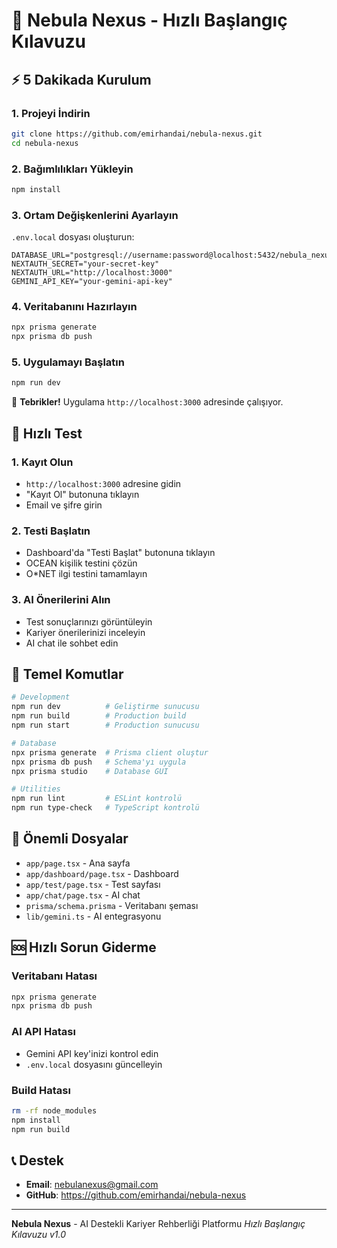 # 🚀 Nebula Nexus - Hızlı Başlangıç Kılavuzu

## ⚡ 5 Dakikada Kurulum

### 1. Projeyi İndirin
```bash
git clone https://github.com/emirhandai/nebula-nexus.git
cd nebula-nexus
```

### 2. Bağımlılıkları Yükleyin
```bash
npm install
```

### 3. Ortam Değişkenlerini Ayarlayın
`.env.local` dosyası oluşturun:
```env
DATABASE_URL="postgresql://username:password@localhost:5432/nebula_nexus"
NEXTAUTH_SECRET="your-secret-key"
NEXTAUTH_URL="http://localhost:3000"
GEMINI_API_KEY="your-gemini-api-key"
```

### 4. Veritabanını Hazırlayın
```bash
npx prisma generate
npx prisma db push
```

### 5. Uygulamayı Başlatın
```bash
npm run dev
```

🎉 **Tebrikler!** Uygulama `http://localhost:3000` adresinde çalışıyor.

## 🎯 Hızlı Test

### 1. Kayıt Olun
- `http://localhost:3000` adresine gidin
- "Kayıt Ol" butonuna tıklayın
- Email ve şifre girin

### 2. Testi Başlatın
- Dashboard'da "Testi Başlat" butonuna tıklayın
- OCEAN kişilik testini çözün
- O*NET ilgi testini tamamlayın

### 3. AI Önerilerini Alın
- Test sonuçlarınızı görüntüleyin
- Kariyer önerilerinizi inceleyin
- AI chat ile sohbet edin

## 🔧 Temel Komutlar

```bash
# Development
npm run dev          # Geliştirme sunucusu
npm run build        # Production build
npm run start        # Production sunucusu

# Database
npx prisma generate  # Prisma client oluştur
npx prisma db push   # Schema'yı uygula
npx prisma studio    # Database GUI

# Utilities
npm run lint         # ESLint kontrolü
npm run type-check   # TypeScript kontrolü
```

## 📁 Önemli Dosyalar

- `app/page.tsx` - Ana sayfa
- `app/dashboard/page.tsx` - Dashboard
- `app/test/page.tsx` - Test sayfası
- `app/chat/page.tsx` - AI chat
- `prisma/schema.prisma` - Veritabanı şeması
- `lib/gemini.ts` - AI entegrasyonu

## 🆘 Hızlı Sorun Giderme

### Veritabanı Hatası
```bash
npx prisma generate
npx prisma db push
```

### AI API Hatası
- Gemini API key'inizi kontrol edin
- `.env.local` dosyasını güncelleyin

### Build Hatası
```bash
rm -rf node_modules
npm install
npm run build
```

## 📞 Destek

- **Email**: nebulanexus@gmail.com
- **GitHub**: https://github.com/emirhandai/nebula-nexus


---

**Nebula Nexus** - AI Destekli Kariyer Rehberliği Platformu
*Hızlı Başlangıç Kılavuzu v1.0* 